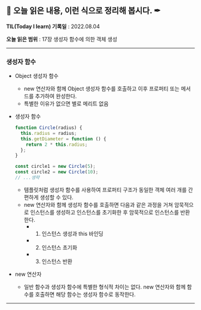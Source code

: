 ## 📕 오늘 읽은 내용, 이런 식으로 정리해 봅시다. ✒

**TIL(Today I learn) 기록일** : 2022.08.04

**오늘 읽은 범위** : 17장 생성자 함수에 의한 객체 생성

---

### 생성자 함수

- Object 생성자 함수
  - new 연산자와 함께 Object 생성자 함수를 호출하고 이후 프로퍼티 또는 메서드를 추가하여 완성한다.
  - 특별한 이유가 없으면 별로 메리트 없음
- 생성자 함수

  ```jsx
  function Circle(radius) {
    this.radius = radius;
    this.getDiameter = function () {
      return 2 * this.radius;
    };
  }

  const circle1 = new Circle(5);
  const circle2 = new Circle(10);
  // ...생략
  ```

  - 템플릿처럼 생성자 함수를 사용하여 프로퍼티 구조가 동일한 객체 여러 개를 간편하게 생성할 수 있다.
  - new 연산자와 함께 생성자 함수를 호출하면 다음과 같은 과정을 거쳐 암묵적으로 인스턴스를 생성하고 인스턴스를 초기화한 후 암묵적으로 인스턴스를 반환한다.
    - 1. 인스턴스 생성과 this 바인딩
    - 2. 인스턴스 초기화
    - 3. 인스턴스 반환

- new 연산자
  - 일반 함수과 생성자 함수에 특별한 형식적 차이는 없다. new 연산자와 함께 함수를 호출하면 해당 함수는 생성자 함수로 동작한다.

---
